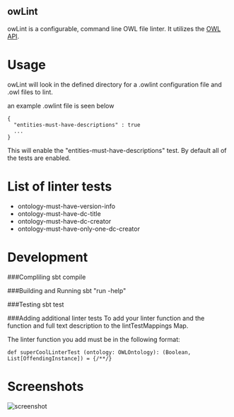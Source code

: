 owLint
------


owLint is a configurable, command line OWL file linter. It utilizes the [OWL API](https://github.com/owlcs/owlapi).

Usage
=====

owLint will look in the defined directory for a .owlint configuration file and .owl files to lint.

an example .owlint file is seen below

```
{
  "entities-must-have-descriptions" : true
  ...
}

```
This will enable the "entities-must-have-descriptions" test. By default all of the tests are enabled.


List of linter tests
=====================
  * ontology-must-have-version-info
  * ontology-must-have-dc-title
  * ontology-must-have-dc-creator
  * ontology-must-have-only-one-dc-creator
  

Development
===========

###Compliling
sbt compile

###Building and Running
sbt "run -help"

###Testing
sbt test

###Adding additional linter tests
To add your linter function and the function and full text description to the lintTestMappings Map.

The linter function you add must be in the following format:

```def superCoolLinterTest (ontology: OWLOntology): (Boolean, List[OffendingInstance]) = {/**/}```


Screenshots
===========
![screenshot](http://i.imgur.com/aKP7x86.png)

